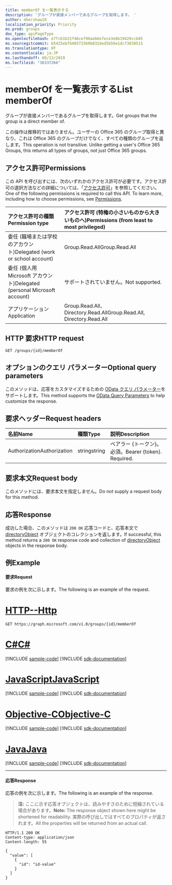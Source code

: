 ```yaml
---
title: memberOf を一覧表示する
description: 'グループが直接メンバーであるグループを取得します。 '
author: dkershaw10
localization_priority: Priority
ms.prod: groups
doc_type: apiPageType
ms.openlocfilehash: e7fc61b31f46ce798aeb6e7ece3e6b19429ccb85
ms.sourcegitcommit: b5425ebf648572569b032ded5b56e1dcf3830515
ms.translationtype: HT
ms.contentlocale: ja-JP
ms.lasthandoff: 08/13/2019
ms.locfileid: "36337266"
---
```

# <a name="list-memberof"></a><span data-ttu-id="69271-103">memberOf を一覧表示する</span><span class="sxs-lookup"><span data-stu-id="69271-103">List memberOf</span></span>
<span data-ttu-id="69271-104">グループが直接メンバーであるグループを取得します。</span><span class="sxs-lookup"><span data-stu-id="69271-104">Get groups that the group is a direct member of.</span></span> 

<span data-ttu-id="69271-p101">この操作は推移的ではありません。ユーザーの Office 365 のグループ取得と異なり、これは Office 365 のグループだけでなく、すべての種類のグループを返します。</span><span class="sxs-lookup"><span data-stu-id="69271-p101">This operation is not transitive. Unlike getting a user's Office 365 Groups, this returns all types of groups, not just Office 365 groups.</span></span>

## <a name="permissions"></a><span data-ttu-id="69271-107">アクセス許可</span><span class="sxs-lookup"><span data-stu-id="69271-107">Permissions</span></span>
<span data-ttu-id="69271-p102">この API を呼び出すには、次のいずれかのアクセス許可が必要です。アクセス許可の選択方法などの詳細については、「[アクセス許可](/graph/permissions-reference)」を参照してください。</span><span class="sxs-lookup"><span data-stu-id="69271-p102">One of the following permissions is required to call this API. To learn more, including how to choose permissions, see [Permissions](/graph/permissions-reference).</span></span>

|<span data-ttu-id="69271-110">アクセス許可の種類</span><span class="sxs-lookup"><span data-stu-id="69271-110">Permission type</span></span>      | <span data-ttu-id="69271-111">アクセス許可 (特権の小さいものから大きいものへ)</span><span class="sxs-lookup"><span data-stu-id="69271-111">Permissions (from least to most privileged)</span></span>              |
|:--------------------|:---------------------------------------------------------|
|<span data-ttu-id="69271-112">委任 (職場または学校のアカウント)</span><span class="sxs-lookup"><span data-stu-id="69271-112">Delegated (work or school account)</span></span> | <span data-ttu-id="69271-113">Group.Read.All</span><span class="sxs-lookup"><span data-stu-id="69271-113">Group.Read.All</span></span>    |
|<span data-ttu-id="69271-114">委任 (個人用 Microsoft アカウント)</span><span class="sxs-lookup"><span data-stu-id="69271-114">Delegated (personal Microsoft account)</span></span> | <span data-ttu-id="69271-115">サポートされていません。</span><span class="sxs-lookup"><span data-stu-id="69271-115">Not supported.</span></span>    |
|<span data-ttu-id="69271-116">アプリケーション</span><span class="sxs-lookup"><span data-stu-id="69271-116">Application</span></span> | <span data-ttu-id="69271-117">Group.Read.All、Directory.Read.All</span><span class="sxs-lookup"><span data-stu-id="69271-117">Group.Read.All, Directory.Read.All</span></span> |

## <a name="http-request"></a><span data-ttu-id="69271-118">HTTP 要求</span><span class="sxs-lookup"><span data-stu-id="69271-118">HTTP request</span></span>
<!-- { "blockType": "ignored" } -->
```http
GET /groups/{id}/memberOf
```

## <a name="optional-query-parameters"></a><span data-ttu-id="69271-119">オプションのクエリ パラメーター</span><span class="sxs-lookup"><span data-stu-id="69271-119">Optional query parameters</span></span>
<span data-ttu-id="69271-120">このメソッドは、応答をカスタマイズするための [OData クエリ パラメーター](/graph/query-parameters)をサポートします。</span><span class="sxs-lookup"><span data-stu-id="69271-120">This method supports the [OData Query Parameters](/graph/query-parameters) to help customize the response.</span></span>

## <a name="request-headers"></a><span data-ttu-id="69271-121">要求ヘッダー</span><span class="sxs-lookup"><span data-stu-id="69271-121">Request headers</span></span>
| <span data-ttu-id="69271-122">名前</span><span class="sxs-lookup"><span data-stu-id="69271-122">Name</span></span>       | <span data-ttu-id="69271-123">種類</span><span class="sxs-lookup"><span data-stu-id="69271-123">Type</span></span> | <span data-ttu-id="69271-124">説明</span><span class="sxs-lookup"><span data-stu-id="69271-124">Description</span></span>|
|:-----------|:------|:----------|
| <span data-ttu-id="69271-125">Authorization</span><span class="sxs-lookup"><span data-stu-id="69271-125">Authorization</span></span>  | <span data-ttu-id="69271-126">string</span><span class="sxs-lookup"><span data-stu-id="69271-126">string</span></span>  | <span data-ttu-id="69271-p103">ベアラー {トークン}。必須。</span><span class="sxs-lookup"><span data-stu-id="69271-p103">Bearer {token}. Required.</span></span> |

## <a name="request-body"></a><span data-ttu-id="69271-129">要求本文</span><span class="sxs-lookup"><span data-stu-id="69271-129">Request body</span></span>
<span data-ttu-id="69271-130">このメソッドには、要求本文を指定しません。</span><span class="sxs-lookup"><span data-stu-id="69271-130">Do not supply a request body for this method.</span></span>

## <a name="response"></a><span data-ttu-id="69271-131">応答</span><span class="sxs-lookup"><span data-stu-id="69271-131">Response</span></span>
<span data-ttu-id="69271-132">成功した場合、このメソッドは `200 OK` 応答コードと、応答本文で [directoryObject](../resources/directoryobject.md) オブジェクトのコレクションを返します。</span><span class="sxs-lookup"><span data-stu-id="69271-132">If successful, this method returns a `200 OK` response code and collection of [directoryObject](../resources/directoryobject.md) objects in the response body.</span></span>

## <a name="example"></a><span data-ttu-id="69271-133">例</span><span class="sxs-lookup"><span data-stu-id="69271-133">Example</span></span>
#### <a name="request"></a><span data-ttu-id="69271-134">要求</span><span class="sxs-lookup"><span data-stu-id="69271-134">Request</span></span>
<span data-ttu-id="69271-135">要求の例を次に示します。</span><span class="sxs-lookup"><span data-stu-id="69271-135">The following is an example of the request.</span></span>

# <a name="httptabhttp"></a>[<span data-ttu-id="69271-136">HTTP</span><span class="sxs-lookup"><span data-stu-id="69271-136">--Http</span></span>](#tab/http)
<!-- {
  "blockType": "request",
  "name": "group_get_memberof"
}-->
```http
GET https://graph.microsoft.com/v1.0/groups/{id}/memberOf
```
# <a name="ctabcsharp"></a>[<span data-ttu-id="69271-137">C#</span><span class="sxs-lookup"><span data-stu-id="69271-137">C#</span></span>](#tab/csharp)
[!INCLUDE [sample-code](../includes/snippets/csharp/group-get-memberof-csharp-snippets.md)]
[!INCLUDE [sdk-documentation](../includes/snippets/snippets-sdk-documentation-link.md)]

# <a name="javascripttabjavascript"></a>[<span data-ttu-id="69271-138">JavaScript</span><span class="sxs-lookup"><span data-stu-id="69271-138">JavaScript</span></span>](#tab/javascript)
[!INCLUDE [sample-code](../includes/snippets/javascript/group-get-memberof-javascript-snippets.md)]
[!INCLUDE [sdk-documentation](../includes/snippets/snippets-sdk-documentation-link.md)]

# <a name="objective-ctabobjc"></a>[<span data-ttu-id="69271-139">Objective-C</span><span class="sxs-lookup"><span data-stu-id="69271-139">Objective-C</span></span>](#tab/objc)
[!INCLUDE [sample-code](../includes/snippets/objc/group-get-memberof-objc-snippets.md)]
[!INCLUDE [sdk-documentation](../includes/snippets/snippets-sdk-documentation-link.md)]

# <a name="javatabjava"></a>[<span data-ttu-id="69271-140">Java</span><span class="sxs-lookup"><span data-stu-id="69271-140">Java</span></span>](#tab/java)
[!INCLUDE [sample-code](../includes/snippets/java/group-get-memberof-java-snippets.md)]
[!INCLUDE [sdk-documentation](../includes/snippets/snippets-sdk-documentation-link.md)]

---


#### <a name="response"></a><span data-ttu-id="69271-141">応答</span><span class="sxs-lookup"><span data-stu-id="69271-141">Response</span></span>
<span data-ttu-id="69271-142">応答の例を次に示します。</span><span class="sxs-lookup"><span data-stu-id="69271-142">The following is an example of the response.</span></span>
><span data-ttu-id="69271-143">**注:** ここに示す応答オブジェクトは、読みやすさのために短縮されている場合があります。</span><span class="sxs-lookup"><span data-stu-id="69271-143">**Note:** The response object shown here might be shortened for readability.</span></span> <span data-ttu-id="69271-144">実際の呼び出しではすべてのプロパティが返されます。</span><span class="sxs-lookup"><span data-stu-id="69271-144">All the properties will be returned from an actual call.</span></span>
<!-- {
  "blockType": "response",
  "truncated": true,
  "@odata.type": "microsoft.graph.directoryObject",
  "isCollection": true
} -->
```http
HTTP/1.1 200 OK
Content-type: application/json
Content-length: 55

{
  "value": [
    {
      "id": "id-value"
    }
  ]
}
```

<!-- uuid: 8fcb5dbc-d5aa-4681-8e31-b001d5168d79
2015-10-25 14:57:30 UTC -->
<!-- {
  "type": "#page.annotation",
  "description": "List memberOf",
  "keywords": "",
  "section": "documentation",
  "tocPath": "",
  "suppressions": [
  ]
}-->
